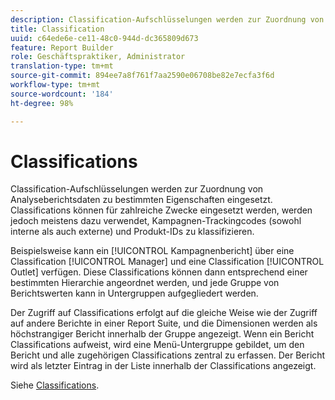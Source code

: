 ```yaml
---
description: Classification-Aufschlüsselungen werden zur Zuordnung von Analyseberichtsdaten zu bestimmten Eigenschaften eingesetzt. Classifications können für zahlreiche Zwecke eingesetzt werden, werden jedoch meistens dazu verwendet, Kampagnen-Trackingcodes (sowohl interne als auch externe) und Produkt-IDs zu klassifizieren.
title: Classification
uuid: c64ede6e-ce11-48c0-944d-dc365809d673
feature: Report Builder
role: Geschäftspraktiker, Administrator
translation-type: tm+mt
source-git-commit: 894ee7a8f761f7aa2590e06708be82e7ecfa3f6d
workflow-type: tm+mt
source-wordcount: '184'
ht-degree: 98%

---
```



# Classifications

Classification-Aufschlüsselungen werden zur Zuordnung von Analyseberichtsdaten zu bestimmten Eigenschaften eingesetzt. Classifications können für zahlreiche Zwecke eingesetzt werden, werden jedoch meistens dazu verwendet, Kampagnen-Trackingcodes (sowohl interne als auch externe) und Produkt-IDs zu klassifizieren.

Beispielsweise kann ein [!UICONTROL Kampagnenbericht] über eine Classification [!UICONTROL Manager] und eine Classification [!UICONTROL Outlet] verfügen. Diese Classifications können dann entsprechend einer bestimmten Hierarchie angeordnet werden, und jede Gruppe von Berichtswerten kann in Untergruppen aufgegliedert werden.

Der Zugriff auf Classifications erfolgt auf die gleiche Weise wie der Zugriff auf andere Berichte in einer Report Suite, und die Dimensionen werden als höchstrangiger Bericht innerhalb der Gruppe angezeigt. Wenn ein Bericht Classifications aufweist, wird eine Menü-Untergruppe gebildet, um den Bericht und alle zugehörigen Classifications zentral zu erfassen. Der Bericht wird als letzter Eintrag in der Liste innerhalb der Classifications angezeigt.

Siehe [Classifications](/help/components/classifications/c-classifications.md).

